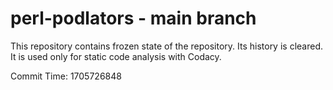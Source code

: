 # perl-podlators - main branch

This repository contains frozen state of the repository.
Its history is cleared. It is used only for static code
analysis with Codacy.

Commit Time: 1705726848